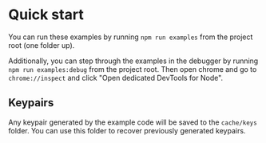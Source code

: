 # Quick start

You can run these examples by running `npm run examples` from the project root
(one folder up).

Additionally, you can step through the examples in the debugger by running `npm
run examples:debug` from the project root. Then open chrome and go to
`chrome://inspect` and click "Open dedicated DevTools for Node".

## Keypairs

Any keypair generated by the example code will be saved to the `cache/keys`
folder. You can use this folder to recover previously generated keypairs.